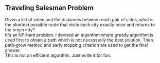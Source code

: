 ## Traveling Salesman Problem
Given a list of cities and the distances between each pair of cities, 
what is the shortest possible route that visits each city exactly once 
and returns to the origin city?
<br>
It's an NP-hard problem. I devised an algorithm where greedy algorithm 
is used first to obtain a path which is not necessarily the best solution. 
Then, path-grow method and early stopping criterion are used to get the final answer.
<br>
This is not an efficient algorithm. Just write it for fun.
